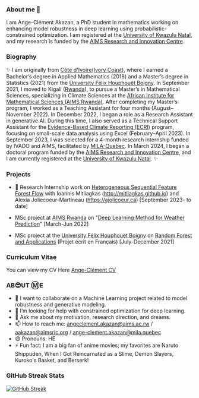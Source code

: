 ### About me 🌱 
I am  Ange-Clément Akazan, a PhD student in mathematics working on enhancing model robustness in deep learning using probabilistic-constrained optimization. I am registered at the [University of Kwazulu Natal](https://ukzn.ac.za), and my research is funded by the [AIMS Research and Innovation Centre]([https://aims.ac.rw](https://aims.ac.rw/about-the-research-centre/)).

### Biography

✨ I am originally from [Côte d'Ivoire(Ivory Coast)](https://en.wikipedia.org/wiki/Ivory_Coast), where I earned a Bachelor’s degree in Applied Mathematics (2018) and a Master’s degree in Statistics (2021) from the  [University Félix Houphouët Boigny](https://w.univ-fhb.edu.ci). In September 2021, I moved to Kigali ([Rwanda](https://en.wikipedia.org/wiki/Rwanda)), to pursue a Master’s in Mathematical Sciences, specializing in Climate Sciences at the [African Institute for Mathematical Sciences (AIMS Rwanda)](https://aims.ac.rw).
After completing my Master’s program, I worked as a Teaching Assistant for four months (August–November 2022). In December 2022, I began a role as a Research Assistant in generative AI. During this time, I also served as a Technical Support Assistant for the [Evidence-Based Climate Reporting (ECRI)](https://aims.ac.rw/2023/12/01/were-transforming-africa-through-innovative-scientific-training-technical-advances-and-breakthrough-discoveries/#:~:text=December%201%2C%202023-,The%20Evidence%20Based%20Climate%20Reporting%20Initiative%20(ECRI)%20Program%20had,its%20First%20Graduation%20in%202023!&text=methodologies.,based%20Climate%20Reporting%20(ECRI).&text=ECRI%20has%20three%20pillars%2C%20namely,and%20Work%2DIntegrated%20Learning%20program) program, focusing on small-scale data analysis using Excel (February–April 2023).
In September 2023, I was selected for a 4-month research internship funded by IVADO and AIMS, facilitated by [MILA-Quebec](https://mila.quebec/en). In March 2024, I began a doctoral program funded by the [AIMS Research and Innovation Centre]([https://aims.ac.rw](https://aims.ac.rw/about-the-research-centre/)), and I am currently registered at the [University of Kwazulu Natal](https://ukzn.ac.za).
✨

<!-- **AngeClementAkazan/AngeClementAkazan** is a ✨ _special_ ✨ repository because its `README.md` (this file) appears on your GitHub profile. -->

### Projects
- 🔭 Research Internship work on [Heterogeneous Sequential Feature Forest Flow](https://arxiv.org/abs/2410.15516)  with  Ioannis Mitliagkas (http://mitliagkas.github.io) and Alexia Joliecoeur-Martineau (https://ajolicoeur.ca) [September 2023- to date]
  
- MSc project at [AIMS Rwanda](https://aims.ac.rw) on "[Deep Learning Method for Weather Prediction](https://www.researchgate.net/publication/376809738_Deep_Learning_Methods_for_Weather_Prediction)" [March-Jun 2022]

- MSc project at the [University Félix Houphouët Boigny](https://w.univ-fhb.edu.ci) on [Random Forest and Applications](https://www.researchgate.net/publication/385662227_Forets_Aleatoires_et_Applications) (Projet écrit en Français) [July-December 2021]
  
### Curriculum Vitae
You can view my CV Here [Ange-Clément CV](https://github.com/AngeClementAkazan/AngeClementAkazan/blob/main/Ange_Clement_AKAZAN_CV.pdf)
### AB😎UT Ⓜ️E
- 👯 I want to collaborate on a Machine Learning project related to model robustness and generative modeling.
- 🤔 I’m looking for help with constrained optimization for deep learning.
- 💬 Ask me about my motivation, research direction, and dreams.
- 📫 How to reach me: angeclement.akazan@aims.ac.rw / aakazan@aimsric.org / ange-clement.akazan@mila.quebec
- 😄 Pronouns: HE
- ⚡ Fun fact: I am a big fan of anime movies; my favorites are Naruto Shippuden, When I Got Reincarnated as a Slime, Demon Slayers, Kuroko's Basket, and Berserk!
  
### GitHub Streak Stats
[![GitHub Streak](https://streak-stats.demolab.com/?user=AngeClementAkazan)](https://git.io/streak-stats)










